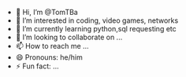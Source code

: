 - 👋 Hi, I’m @TomTBa
- 👀 I’m interested in coding, video games, networks
- 🌱 I’m currently learning python,sql requesting etc
- 💞️ I’m looking to collaborate on ...
- 📫 How to reach me ...
- 😄 Pronouns: he/him
- ⚡ Fun fact: ...

<!---
TomTBa/TomTBa is a ✨ special ✨ repository because its `README.md` (this file) appears on your GitHub profile.
You can click the Preview link to take a look at your changes.
--->
